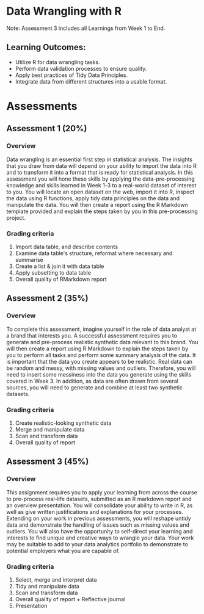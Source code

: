 # Data Wrangling with R

Note: Assessment 3 includes all Learnings from Week 1 to End.

## Learning Outcomes:

- Utilize R for data wrangling tasks.
- Perform data validation processes to ensure quality.
- Apply best practices of Tidy Data Principles.
- Integrate data from different structures into a usable format.

# **Assessments**
## Assessment 1 (20%)
### Overview

Data wrangling is an essential first step in statistical analysis. The insights that you draw from data will
depend on your ability to import the data into R and to transform it into a format that is ready for
statistical analysis. In this assessment you will hone these skills by applying the data-pre-processing
knowledge and skills learned in Week 1-3 to a real-world dataset of interest to you. You will locate an
open dataset on the web, import it into R, inspect the data using R functions, apply tidy data principles on
the data and manipulate the data. You will then create a report using the R Markdown template provided
and explain the steps taken by you in this pre-processing project.

### Grading criteria 
1. Import data table, and describe contents
2. Examine data table's structure, reformat where necessary and summarise
3. Create a list & join it with data table
4. Apply subsetting to data table
5. Overall quality of RMarkdown report

## Assessment 2 (35%)
### Overview

To complete this assessment, imagine yourself in the role of data analyst at a brand that interests you.
A successful assessment requires you to generate and pre-process realistic synthetic data
relevant to this brand. You will then create a report using R Markdown to explain the steps
taken by you to perform all tasks and perform some summary analysis of the data.
It is important that the data you create appears to be realistic. Real data can be random and
messy, with missing values and outliers. Therefore, you will need to insert some messiness into
the data you generate using the skills covered in Week 3. In addition, as data are often drawn
from several sources, you will need to generate and combine at least two synthetic datasets.

### Grading criteria
1. Create realistic-looking synthetic data
2. Merge and manipulate data
3. Scan and transform data
4. Overall quality of report

## Assessment 3 (45%)
### Overview
This assignment requires you to apply your learning from across the course to pre-process real-life
datasets, submitted as an R markdown report and an overview presentation. You will consolidate your
ability to write in R, as well as give written justifications and explanations for your processes.
Extending on your work in previous assessments, you will reshape untidy data and demonstrate the
handling of issues such as missing values and outliers.
You will also have the opportunity to self-direct your learning and interests to find unique and creative
ways to wrangle your data. Your work may be suitable to add to your data analytics portfolio to
demonstrate to potential employers what you are capable of.

### Grading criteria 
1. Select, merge and interpret data
2. Tidy and manipulate data
3. Scan and transform data
4. Overall quality of report + Reflective journal
5. Presentation
